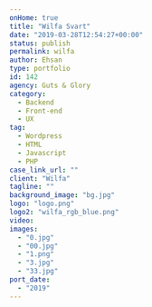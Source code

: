 ```yaml
---
onHome: true
title: "Wilfa Svart"
date: "2019-03-28T12:54:27+00:00"
status: publish
permalink: wilfa
author: Ehsan
type: portfolio
id: 142
agency: Guts & Glory
category:
  - Backend
  - Front-end
  - UX
tag:
  - Wordpress
  - HTML
  - Javascript
  - PHP
case_link_url: ""
client: "Wilfa"
tagline: ""
background_image: "bg.jpg"
logo: "logo.png"
logo2: "wilfa_rgb_blue.png"
video:
images:
  - "0.jpg"
  - "00.jpg"
  - "1.png"
  - "3.jpg"
  - "33.jpg"
port_date:
  - "2019"
---
```

